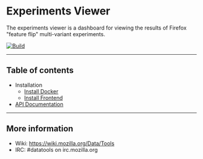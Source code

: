# Experiments Viewer

The experiments viewer is a dashboard for viewing the results of Firefox "feature flip" multi-variant experiments.

[![Build](https://img.shields.io/circleci/project/mozilla/experiments-viewer.svg)](https://circleci.com/gh/mozilla/experiments-viewer/)

---

## Table of contents

- Installation
    - [Install Docker](docs/docker.md)
    - [Install Frontend](docs/frontend.md)
- [API Documentation](docs/api.md)

---

## More information

- Wiki: https://wiki.mozilla.org/Data/Tools
- IRC: #datatools on irc.mozilla.org
